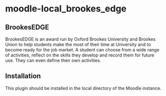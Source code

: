 # moodle-local_brookes_edge

<h2>BrookesEDGE</h2>

BrookesEDGE is an award run by Oxford Brookes University and Brookes Union to help students make the most of their time at University and to become ready for the job market.
A student can choose from a wide range of activities, reflect on the skills they develop and record them for future use. They can even define their own activities.

<h2>Installation</h2>
This plugin should be installed in the local directory of the Moodle instance.
